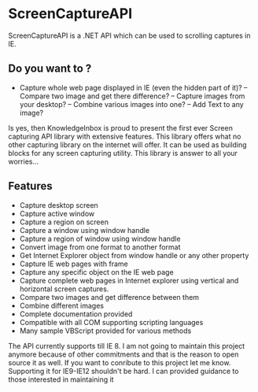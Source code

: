 # ScreenCaptureAPI
ScreenCaptureAPI is a .NET API which can be used to scrolling captures in IE. 

## Do you want to ?
- Capture whole web page displayed in IE (even the hidden part of it)?
– Compare two image and get there difference?
– Capture images from your desktop?
– Combine various images into one?
– Add Text to any image?

Is yes, then KnowledgeInbox is proud to present the first ever Screen capturing API library with extensive features. This library offers what no other capturing library on the internet will offer. It can be used as building blocks for any screen capturing utility. This library is answer to all your worries…

## Features
- Capture desktop screen
- Capture active window
- Capture a region on screen
- Capture a window using window handle
- Capture a region of window using window handle
- Convert image from one format to another format
- Get Internet Explorer object from window handle or any other property
- Capture IE web pages with frame
- Capture any specific object on the IE web page
- Capture complete web pages in Internet explorer using vertical and horizontal screen captures.
- Compare two images and get difference between them
- Combine different images
- Complete documentation provided
- Compatible with all COM supporting scripting languages
- Many sample VBScript provided for various methods

The API currently supports till IE 8. I am not going to maintain this project anymore because of other commitments and that is the reason to open source it as well. If you want to conribute to this project let me know. Supporting it for IE9-IE12 shouldn't be hard. I can provided guidance to those interested in maintaining it
